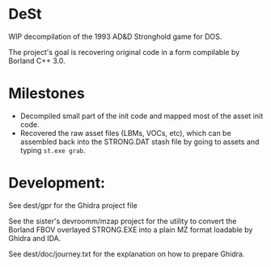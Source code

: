 # DeSt
WIP decompilation of the 1993 AD&D Stronghold game for DOS.

The project's goal is recovering original code in a form compilable by Borland C++ 3.0.

# Milestones
- Decompiled small part of the init code and mapped most of the asset init code.
- Recovered the raw asset files (LBMs, VOCs, etc), which can be assembled back into the STRONG.DAT stash file by going to assets and typing `st.exe grab`.


# Development:

See dest/gpr for the Ghidra project file

See the sister's devroomm/mzap project for the utility to convert the Borland FBOV overlayed STRONG.EXE into a plain MZ format loadable by Ghidra and IDA.

See dest/doc/journey.txt for the explanation on how to prepare Ghidra.
